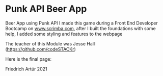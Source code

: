 # Punk API Beer App
 Beer App using Punk API
 I made this game during a Front End Developer Bootcamp on www.scrimba.com, after I built the foundations with some help, I added some styling and features to the webpage

The teacher of this Module was Jesse Hall (https://github.com/codeSTACKr)

Here is the final page: 

Friedrich Artúr 2021
